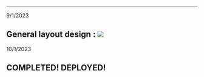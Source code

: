 

-------------------------------------------------------------
9/1/2023

General layout design :
![](https://cdn.dribbble.com/users/2381635/screenshots/6893304/20190801.png?compress=1&resize=400x300)
-------------------------------------------------------------
10/1/2023

COMPLETED!
DEPLOYED!
-------------------------------------------------------------
